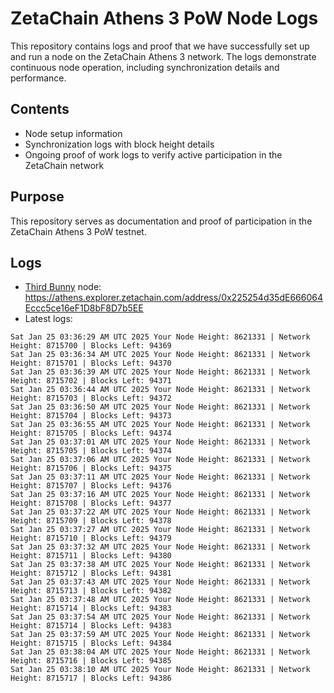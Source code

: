 # ZetaChain Athens 3 PoW Node Logs
This repository contains logs and proof that we have successfully set up and run a node on the ZetaChain Athens 3 network. The logs demonstrate continuous node operation, including synchronization details and performance.

## Contents
- Node setup information
- Synchronization logs with block height details
- Ongoing proof of work logs to verify active participation in the ZetaChain network

## Purpose
This repository serves as documentation and proof of participation in the ZetaChain Athens 3 PoW testnet.

## Logs

- [Third Bunny](https://thirdbunny.xyz/) node: https://athens.explorer.zetachain.com/address/0x225254d35dE666064Eccc5ce16eF1D8bF8D7b5EE
- Latest logs:
```
Sat Jan 25 03:36:29 AM UTC 2025 Your Node Height: 8621331 | Network Height: 8715700 | Blocks Left: 94369
Sat Jan 25 03:36:34 AM UTC 2025 Your Node Height: 8621331 | Network Height: 8715701 | Blocks Left: 94370
Sat Jan 25 03:36:39 AM UTC 2025 Your Node Height: 8621331 | Network Height: 8715702 | Blocks Left: 94371
Sat Jan 25 03:36:44 AM UTC 2025 Your Node Height: 8621331 | Network Height: 8715703 | Blocks Left: 94372
Sat Jan 25 03:36:50 AM UTC 2025 Your Node Height: 8621331 | Network Height: 8715704 | Blocks Left: 94373
Sat Jan 25 03:36:55 AM UTC 2025 Your Node Height: 8621331 | Network Height: 8715705 | Blocks Left: 94374
Sat Jan 25 03:37:01 AM UTC 2025 Your Node Height: 8621331 | Network Height: 8715705 | Blocks Left: 94374
Sat Jan 25 03:37:06 AM UTC 2025 Your Node Height: 8621331 | Network Height: 8715706 | Blocks Left: 94375
Sat Jan 25 03:37:11 AM UTC 2025 Your Node Height: 8621331 | Network Height: 8715707 | Blocks Left: 94376
Sat Jan 25 03:37:16 AM UTC 2025 Your Node Height: 8621331 | Network Height: 8715708 | Blocks Left: 94377
Sat Jan 25 03:37:22 AM UTC 2025 Your Node Height: 8621331 | Network Height: 8715709 | Blocks Left: 94378
Sat Jan 25 03:37:27 AM UTC 2025 Your Node Height: 8621331 | Network Height: 8715710 | Blocks Left: 94379
Sat Jan 25 03:37:32 AM UTC 2025 Your Node Height: 8621331 | Network Height: 8715711 | Blocks Left: 94380
Sat Jan 25 03:37:38 AM UTC 2025 Your Node Height: 8621331 | Network Height: 8715712 | Blocks Left: 94381
Sat Jan 25 03:37:43 AM UTC 2025 Your Node Height: 8621331 | Network Height: 8715713 | Blocks Left: 94382
Sat Jan 25 03:37:48 AM UTC 2025 Your Node Height: 8621331 | Network Height: 8715714 | Blocks Left: 94383
Sat Jan 25 03:37:54 AM UTC 2025 Your Node Height: 8621331 | Network Height: 8715714 | Blocks Left: 94383
Sat Jan 25 03:37:59 AM UTC 2025 Your Node Height: 8621331 | Network Height: 8715715 | Blocks Left: 94384
Sat Jan 25 03:38:04 AM UTC 2025 Your Node Height: 8621331 | Network Height: 8715716 | Blocks Left: 94385
Sat Jan 25 03:38:10 AM UTC 2025 Your Node Height: 8621331 | Network Height: 8715717 | Blocks Left: 94386
```
